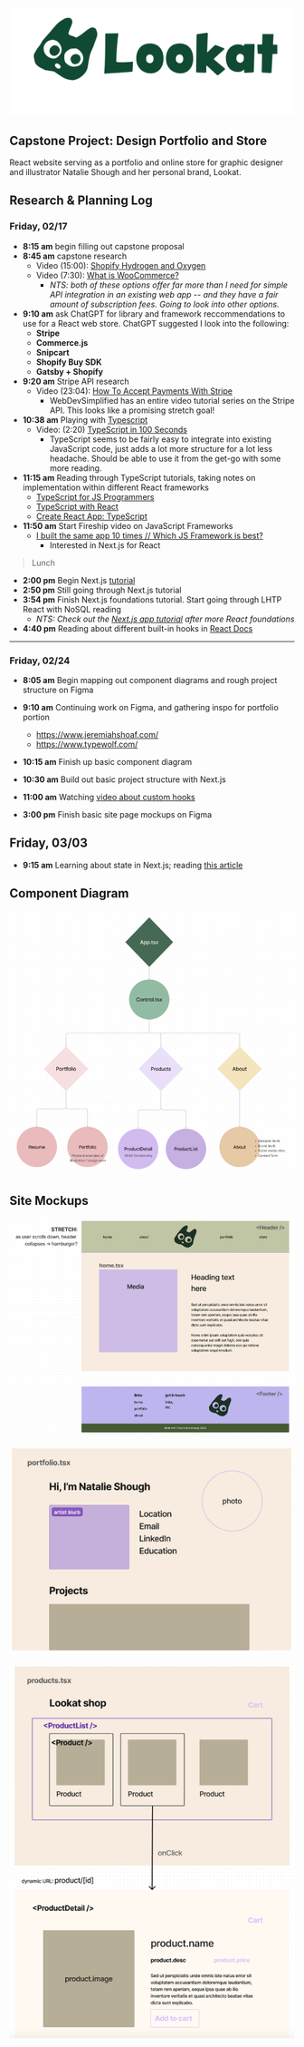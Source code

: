 ![Lookat logo](/img/Lookat-logo-03.svg)

## Capstone Project: Design Portfolio and Store

React website serving as a portfolio and online store for graphic designer and illustrator Natalie Shough and her personal brand, Lookat.

## Research & Planning Log
### Friday, 02/17
* **8:15 am** begin filling out capstone proposal
* **8:45 am** capstone research
  * Video (15:00): [Shopify Hydrogen and Oxygen](https://www.youtube.com/watch?v=yvRzIIs6Trw&ab_channel=CodingwithJan-ShopifyDeveloper)
  * Video (7:30): [What is WooCommerce?](https://www.youtube.com/watch?v=kfZMnCGGqYc&ab_channel=IWDAgency)
    * *NTS: both of these options offer far more than I need for simple API integration in an existing web app -- and they have a fair amount of subscription fees. Going to look into other options.*
* **9:10 am** ask ChatGPT for library and framework reccommendations to use for a React web store. ChatGPT suggested I look into the following:
  * **Stripe**
  * **Commerce.js**
  * **Snipcart**
  * **Shopify Buy SDK**
  * **Gatsby + Shopify**
* **9:20 am** Stripe API research
  * Video (23:04): [How To Accept Payments With Stripe](https://www.youtube.com/watch?v=1r-F3FIONl8&ab_channel=WebDevSimplified)
    * WebDevSimplified has an entire video tutorial series on the Stripe API. This looks like a promising stretch goal!
* **10:38 am** Playing with [Typescript](https://www.typescriptlang.org/play)
  * Video: (2:20) [TypeScript in 100 Seconds](https://www.youtube.com/watch?v=zQnBQ4tB3ZA&ab_channel=Fireship)
    * TypeScript seems to be fairly easy to integrate into existing JavaScript code, just adds a lot more structure for a lot less headache. Should be able to use it from the get-go with some more reading.
* **11:15 am** Reading through TypeScript tutorials, taking notes on implementation within different React frameworks
  * [TypeScript for JS Programmers](https://www.typescriptlang.org/docs/handbook/typescript-in-5-minutes.html)
  * [TypeScript with React](https://www.typescriptlang.org/docs/handbook/react.html)
  * [Create React App: TypeScript](https://create-react-app.dev/docs/adding-typescript/)
* **11:50 am** Start Fireship video on JavaScript Frameworks
  * [I built the same app 10 times // Which JS Framework is best?](https://www.youtube.com/watch?v=cuHDQhDhvPE&ab_channel=Fireship)
    * Interested in Next.js for React

> Lunch

* **2:00 pm** Begin Next.js [tutorial](https://nextjs.org/learn/foundations/about-nextjs?utm_source=next-site&utm_medium=nav-cta&utm_campaign=next-website)
* **2:50 pm** Still going through Next.js tutorial
* **3:54 pm** Finish Next.js foundations tutorial. Start going through LHTP React with NoSQL reading
  * *NTS: Check out the [Next.js app tutorial](https://nextjs.org/learn/basics/create-nextjs-app?utm_source=next-site&utm_medium=homepage-cta&utm_campaign=next-website) after more React foundations*
* **4:40 pm** Reading about different built-in hooks in [React Docs](https://beta.reactjs.org/reference/react)

----
### Friday, 02/24
* **8:05 am** Begin mapping out component diagrams and rough project structure on Figma

* **9:10 am** Continuing work on Figma, and gathering inspo for portfolio portion
  * https://www.jeremiahshoaf.com/
  * https://www.typewolf.com/

* **10:15 am** Finish up basic component diagram
* **10:30 am** Build out basic project structure with Next.js
* **11:00 am** Watching [video about custom hooks](https://www.youtube.com/watch?v=6ThXsUwLWvc&ab_channel=WebDevSimplified)
* **3:00 pm** Finish basic site page mockups on Figma

## Friday, 03/03
* **9:15 am** Learning about state in Next.js; reading [this article](https://blog.logrocket.com/guide-state-management-next-js/)

## Component Diagram
![Component diagram](/img/component-diagram.png)

## Site Mockups
![Homepage mockup](/img/home-mockup.png)

![Portfolio mockup](/img/portfolio-mockup.png)

![Product page mockups](/img/product-mockup.png)
